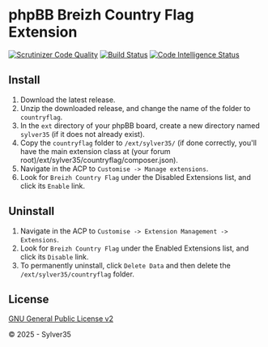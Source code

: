 # phpBB Breizh Country Flag Extension

[![Scrutinizer Code Quality](https://scrutinizer-ci.com/g/Sylver35/countryflag/badges/quality-score.png?b=1.8.2)](https://scrutinizer-ci.com/g/Sylver35/countryflag/?branch=1.8.2)
[![Build Status](https://scrutinizer-ci.com/g/Sylver35/countryflag/badges/build.png?b=1.8.2)](https://scrutinizer-ci.com/g/Sylver35/countryflag/build-status/1.8.2)
[![Code Intelligence Status](https://scrutinizer-ci.com/g/Sylver35/countryflag/badges/code-intelligence.svg?b=1.8.2)](https://scrutinizer-ci.com/code-intelligence)

## Install
1. Download the latest release.
2. Unzip the downloaded release, and change the name of the folder to `countryflag`.
3. In the `ext` directory of your phpBB board, create a new directory named `sylver35` (if it does not already exist).
4. Copy the `countryflag` folder to `/ext/sylver35/` (if done correctly, you'll have the main extension class at (your forum root)/ext/sylver35/countryflag/composer.json).
5. Navigate in the ACP to `Customise -> Manage extensions`.
6. Look for `Breizh Country Flag` under the Disabled Extensions list, and click its `Enable` link.

## Uninstall
1. Navigate in the ACP to `Customise -> Extension Management -> Extensions`.
2. Look for `Breizh Country Flag` under the Enabled Extensions list, and click its `Disable` link.
3. To permanently uninstall, click `Delete Data` and then delete the `/ext/sylver35/countryflag` folder.

## License

[GNU General Public License v2](http://opensource.org/licenses/GPL-2.0)

© 2025 - Sylver35
